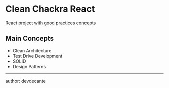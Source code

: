 # Clean Chackra React

React project with good practices concepts

## Main Concepts

* Clean Architecture
* Test Drive Development
* SOLID
* Design Patterns

--- 
author: devdecante